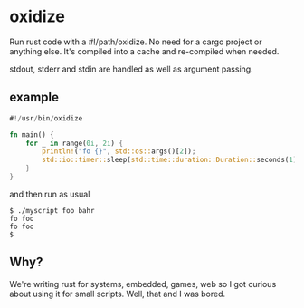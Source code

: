 oxidize
=======

Run rust code with a #!/path/oxidize. No need for a cargo project or anything else. It's compiled into a cache and re-compiled when needed.

stdout, stderr and stdin are handled as well as argument passing.

example
------

```rust
#!/usr/bin/oxidize

fn main() {
    for _ in range(0i, 2i) {
        println!("fo {}", std::os::args()[2]);
        std::io::timer::sleep(std::time::duration::Duration::seconds(1))
    }
}
```

and then run as usual
```
$ ./myscript foo bahr
fo foo
fo foo
$
```

Why?
-----
We're writing rust for systems, embedded, games, web so I got curious about using it for small scripts.
Well, that and I was bored.
